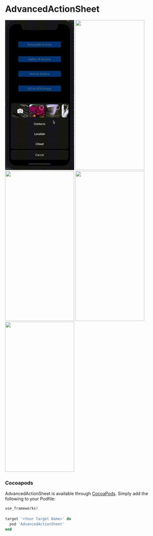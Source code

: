 # AdvancedActionSheet

<img src="./AdvancedActionSheetExamples/ScreenShots/QuickGallerySR-480p.gif?raw" width="225" height="487">
<img src="./AdvancedActionSheetExamples/ScreenShots/5.8-inch\ Screenshot\ 1.jpg" width="225" height="487">
<img src="./AdvancedActionSheetExamples/ScreenShots/5.8-inch\ Screenshot\ 2.jpg" width="225" height="487">
<img src="./AdvancedActionSheetExamples/ScreenShots/5.8-inch\ Screenshot\ 3.jpg" width="225" height="487">
<img src="./AdvancedActionSheetExamples/ScreenShots/5.8-inch\ Screenshot\ 4.jpg" width="225" height="487">

### Cocoapods

AdvancedActionSheet is available through [CocoaPods](http://cocoapods.org). Simply add the following to your Podfile:

```ruby
use_frameworks!

target '<Your Target Name>' do
  pod 'AdvancedActionSheet'
end
```


